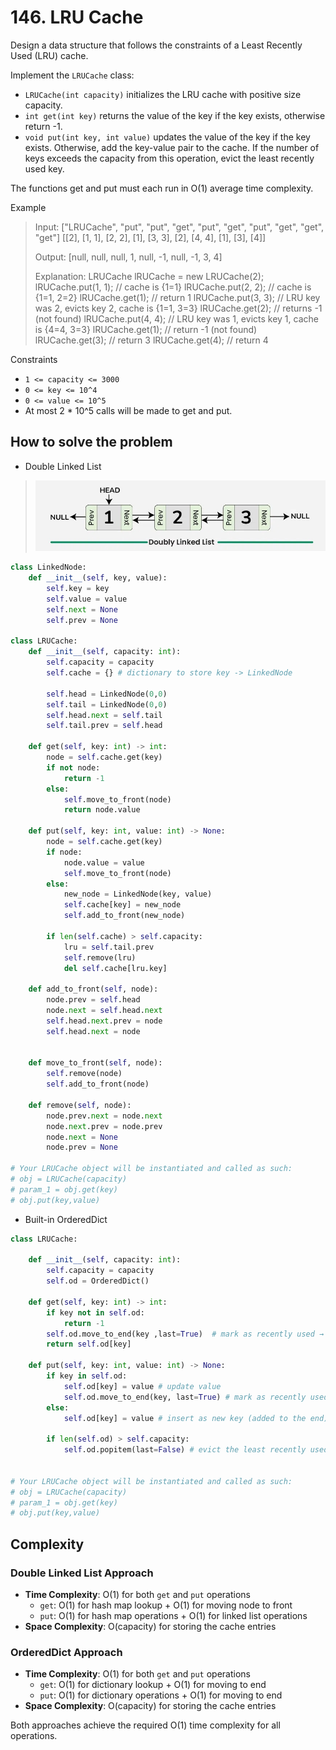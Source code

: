 # 146. LRU Cache
<Badge type="warning" text="Medium" />[<Badge type="info" text="LeetCode" />](https://leetcode.com/problems/lru-cache/)

Design a data structure that follows the constraints of a Least Recently Used (LRU) cache.

Implement the `LRUCache` class:
- `LRUCache(int capacity)` initializes the LRU cache with positive size capacity.
- `int get(int key)` returns the value of the key if the key exists, otherwise return -1.
- `void put(int key, int value)` updates the value of the key if the key exists. Otherwise, add the key-value pair to the cache. If the number of keys exceeds the capacity from this operation, evict the least recently used key.

The functions get and put must each run in O(1) average time complexity.

Example
> Input: ["LRUCache", "put", "put", "get", "put", "get", "put", "get", "get", "get"]
> [[2], [1, 1], [2, 2], [1], [3, 3], [2], [4, 4], [1], [3], [4]]
>
> Output: [null, null, null, 1, null, -1, null, -1, 3, 4]
>
> Explanation:
> LRUCache lRUCache = new LRUCache(2);
> lRUCache.put(1, 1); // cache is {1=1}
> lRUCache.put(2, 2); // cache is {1=1, 2=2}
> lRUCache.get(1);    // return 1
> lRUCache.put(3, 3); // LRU key was 2, evicts key 2, cache is {1=1, 3=3}
> lRUCache.get(2);    // returns -1 (not found)
> lRUCache.put(4, 4); // LRU key was 1, evicts key 1, cache is {4=4, 3=3}
> lRUCache.get(1);    // return -1 (not found)
> lRUCache.get(3);    // return 3
> lRUCache.get(4);    // return 4

Constraints
- `1 <= capacity <= 3000`
- `0 <= key <= 10^4`
- `0 <= value <= 10^5`
- At most 2 * 10^5 calls will be made to get and put.

## How to solve the problem

- Double Linked List

> ![146. LRU Cache](../images/146.jpg)

```python
class LinkedNode:
    def __init__(self, key, value):
        self.key = key
        self.value = value
        self.next = None
        self.prev = None

class LRUCache:
    def __init__(self, capacity: int):
        self.capacity = capacity
        self.cache = {} # dictionary to store key -> LinkedNode

        self.head = LinkedNode(0,0)
        self.tail = LinkedNode(0,0)
        self.head.next = self.tail
        self.tail.prev = self.head

    def get(self, key: int) -> int:
        node = self.cache.get(key)
        if not node:
            return -1
        else:
            self.move_to_front(node) 
            return node.value

    def put(self, key: int, value: int) -> None:
        node = self.cache.get(key)
        if node:
            node.value = value
            self.move_to_front(node)
        else:
            new_node = LinkedNode(key, value)
            self.cache[key] = new_node
            self.add_to_front(new_node)

        if len(self.cache) > self.capacity:
            lru = self.tail.prev
            self.remove(lru)
            del self.cache[lru.key]
    
    def add_to_front(self, node):
        node.prev = self.head
        node.next = self.head.next
        self.head.next.prev = node
        self.head.next = node


    def move_to_front(self, node):
        self.remove(node)
        self.add_to_front(node)

    def remove(self, node):
        node.prev.next = node.next 
        node.next.prev = node.prev
        node.next = None
        node.prev = None

# Your LRUCache object will be instantiated and called as such:
# obj = LRUCache(capacity)
# param_1 = obj.get(key)
# obj.put(key,value)
```

- Built-in OrderedDict

```python
class LRUCache:

    def __init__(self, capacity: int):
        self.capacity = capacity
        self.od = OrderedDict()

    def get(self, key: int) -> int:
        if key not in self.od:
            return -1
        self.od.move_to_end(key ,last=True)  # mark as recently used → move to the end
        return self.od[key]

    def put(self, key: int, value: int) -> None:
        if key in self.od:
            self.od[key] = value # update value
            self.od.move_to_end(key, last=True) # mark as recently used → move to the end
        else:
            self.od[key] = value # insert as new key (added to the end), same as update

        if len(self.od) > self.capacity:
            self.od.popitem(last=False) # evict the least recently used (from the left)


# Your LRUCache object will be instantiated and called as such:
# obj = LRUCache(capacity)
# param_1 = obj.get(key)
# obj.put(key,value)
```

## Complexity

### Double Linked List Approach
- **Time Complexity**: O(1) for both `get` and `put` operations
  - `get`: O(1) for hash map lookup + O(1) for moving node to front
  - `put`: O(1) for hash map operations + O(1) for linked list operations
- **Space Complexity**: O(capacity) for storing the cache entries

### OrderedDict Approach  
- **Time Complexity**: O(1) for both `get` and `put` operations
  - `get`: O(1) for dictionary lookup + O(1) for moving to end
  - `put`: O(1) for dictionary operations + O(1) for moving to end
- **Space Complexity**: O(capacity) for storing the cache entries

Both approaches achieve the required O(1) time complexity for all operations.

